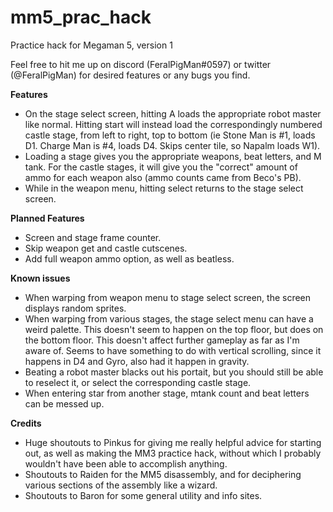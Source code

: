 # mm5_prac_hack
Practice hack for Megaman 5, version 1

Feel free to hit me up on discord (FeralPigMan#0597) or twitter (@FeralPigMan) for desired features or any bugs you find.

**Features**
* On the stage select screen, hitting A loads the appropriate robot master like normal. Hitting start will instead load the correspondingly numbered castle stage, from left to right, top to bottom (ie Stone Man is #1, loads D1. Charge Man is #4, loads D4. Skips center tile, so Napalm loads W1).
* Loading a stage gives you the appropriate weapons, beat letters, and M tank. For the castle stages, it will give you the "correct" amount of ammo for each weapon also (ammo counts came from Beco's PB).
* While in the weapon menu, hitting select returns to the stage select screen.

**Planned Features**
* Screen and stage frame counter.
* Skip weapon get and castle cutscenes.
* Add full weapon ammo option, as well as beatless.

**Known issues**
* When warping from weapon menu to stage select screen, the screen displays random sprites.
* When warping from various stages, the stage select menu can have a weird palette. This doesn't seem to happen on the top floor, but does on the bottom floor. This doesn't affect further gameplay as far as I'm aware of. Seems to have something to do with vertical scrolling, since it happens in D4 and Gyro, also had it happen in gravity.
* Beating a robot master blacks out his portait, but you should still be able to reselect it, or select the corresponding castle stage.
* When entering star from another stage, mtank count and beat letters can be messed up.

**Credits**
* Huge shoutouts to Pinkus for giving me really helpful advice for starting out, as well as making the MM3 practice hack, without which I probably wouldn't have been able to accomplish anything.
* Shoutouts to Raiden for the MM5 disassembly, and for deciphering various sections of the assembly like a wizard.
* Shoutouts to Baron for some general utility and info sites.

